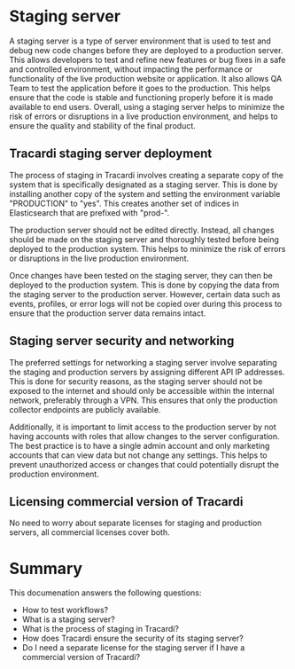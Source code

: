 # Staging server

A staging server is a type of server environment that is used to test and debug new code changes before they are
deployed to a production server. This allows developers to test and refine new features or bug fixes in a safe and
controlled environment, without impacting the performance or functionality of the live production website or
application. It also allows QA Team to test the application before it goes to the production. This helps ensure that the
code is stable and functioning properly before it is made available to end users. Overall, using a staging server helps
to minimize the risk of errors or disruptions in a live production environment, and helps to ensure the quality and
stability of the final product.

## Tracardi staging server deployment

The process of staging in Tracardi involves creating a separate copy of the system that is specifically designated as a
staging server. This is done by installing another copy of the system and setting the environment variable "PRODUCTION"
to "yes". This creates another set of indices in Elasticsearch that are prefixed with "prod-".

The production server should not be edited directly. Instead, all changes should be made on the staging server and
thoroughly tested before being deployed to the production system. This helps to minimize the risk of errors or
disruptions in the live production environment.

Once changes have been tested on the staging server, they can then be deployed to the production system. This is done by
copying the data from the staging server to the production server. However, certain data such as events, profiles, or
error logs will not be copied over during this process to ensure that the production server data remains intact.

## Staging server security and networking

The preferred settings for networking a staging server involve separating the staging and production servers by
assigning different API IP addresses. This is done for security reasons, as the staging server should not be exposed to
the internet and should only be accessible within the internal network, preferably through a VPN. This ensures that only
the production collector endpoints are publicly available.

Additionally, it is important to limit access to the production server by not having accounts with roles that allow
changes to the server configuration. The best practice is to have a single admin account and only marketing accounts
that can view data but not change any settings. This helps to prevent unauthorized access or changes that could
potentially disrupt the production environment.

## Licensing commercial version of Tracardi 

No need to worry about separate licenses for staging and production servers, all commercial licenses cover both.

# Summary

This documenation answers the following questions:

* How to test workflows?
* What is a staging server?
* What is the process of staging in Tracardi?
* How does Tracardi ensure the security of its staging server?
* Do I need a separate license for the staging server if I have a commercial version of Tracardi?
